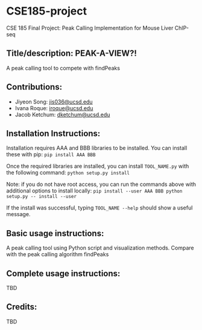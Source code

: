 # CSE185-project
CSE 185 Final Project: Peak Calling Implementation for Mouse Liver ChIP-seq

## Title/description: PEAK-A-VIEW?!
A peak calling tool to compete with findPeaks

## Contributions:
- Jiyeon Song: jis036@ucsd.edu
- Ivana Roque: iroque@ucsd.edu
- Jacob Ketchum: dketchum@ucsd.edu

## Installation Instructions:
Installation requires AAA and BBB libraries to be installed. You can install these with pip:
``pip install AAA BBB``

Once the required libraries are installed, you can install ``TOOL_NAME.py`` with the following command:
``python setup.py install``

Note: if you do not have root access, you can run the commands above with additional options to install locally:
``pip install --user AAA BBB
python setup.py -- install --user``

If the install was successful, typing ``TOOL_NAME --help`` should show a useful message.

## Basic usage instructions:
A peak calling tool using Python script and visualization methods. Compare with the peak calling algorithm findPeaks

## Complete usage instructions:
TBD

## Credits:
TBD
